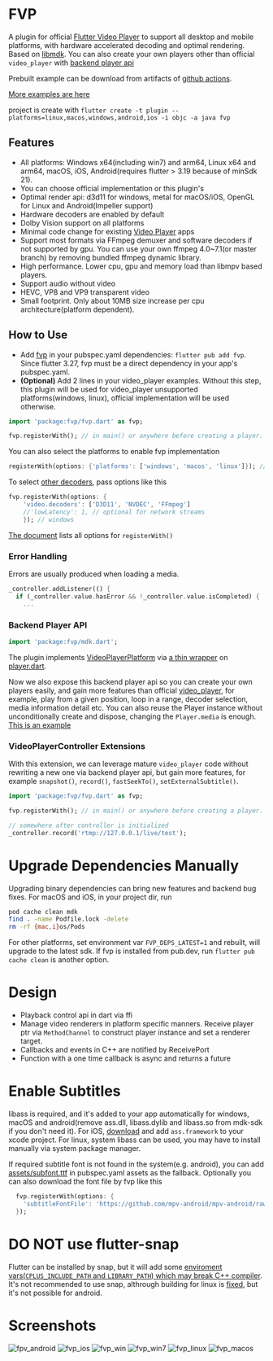 # FVP

A plugin for official [Flutter Video Player](https://pub.dev/packages/video_player) to support all desktop and mobile platforms, with hardware accelerated decoding and optimal rendering. Based on [libmdk](https://github.com/wang-bin/mdk-sdk). You can also create your own players other than official `video_player` with [backend player api](#backend-player-api)

Prebuilt example can be download from artifacts of [github actions](https://github.com/wang-bin/fvp/actions).

[More examples are here](https://github.com/wang-bin/mdk-examples/tree/master/flutter)

project is create with `flutter create -t plugin --platforms=linux,macos,windows,android,ios -i objc -a java fvp`

## Features
- All platforms: Windows x64(including win7) and arm64, Linux x64 and arm64, macOS, iOS, Android(requires flutter > 3.19 because of minSdk 21).
- You can choose official implementation or this plugin's
- Optimal render api: d3d11 for windows, metal for macOS/iOS, OpenGL for Linux and Android(Impeller support)
- Hardware decoders are enabled by default
- Dolby Vision support on all platforms
- Minimal code change for existing [Video Player](https://pub.dev/packages/video_player) apps
- Support most formats via FFmpeg demuxer and software decoders if not supported by gpu. You can use your own ffmpeg 4.0~7.1(or master branch) by removing bundled ffmpeg dynamic library.
- High performance. Lower cpu, gpu and memory load than libmpv based players.
- Support audio without video
- HEVC, VP8 and VP9 transparent video
- Small footprint. Only about 10MB size increase per cpu architecture(platform dependent).


## How to Use

- Add [fvp](https://pub.dev/packages/fvp) in your pubspec.yaml dependencies: `flutter pub add fvp`. Since flutter 3.27, fvp must be a direct dependency in your app's pubspec.yaml.
- **(Optional)** Add 2 lines in your video_player examples. Without this step, this plugin will be used for video_player unsupported platforms(windows, linux), official implementation will be used otherwise.

```dart
import 'package:fvp/fvp.dart' as fvp;

fvp.registerWith(); // in main() or anywhere before creating a player. use fvp for all platforms.
```

You can also select the platforms to enable fvp implementation

```dart
registerWith(options: {'platforms': ['windows', 'macos', 'linux']}); // only these platforms will use this plugin implementation
```

To select [other decoders](https://github.com/wang-bin/mdk-sdk/wiki/Decoders), pass options like this
```dart
fvp.registerWith(options: {
    'video.decoders': ['D3D11', 'NVDEC', 'FFmpeg']
    //'lowLatency': 1, // optional for network streams
    }); // windows
```

[The document](https://pub.dev/documentation/fvp/latest/fvp/registerWith.html) lists all options for `registerWith()`

### Error Handling
Errors are usually produced when loading a media.
```dart
_controller.addListener(() {
  if (_controller.value.hasError && !_controller.value.isCompleted) {
    ...
```

### Backend Player API

```dart
import 'package:fvp/mdk.dart';
```

The plugin implements [VideoPlayerPlatform](https://pub.dev/packages/video_player_platform_interface) via [a thin wrapper](https://github.com/wang-bin/fvp/blob/master/lib/video_player_mdk.dart) on [player.dart](https://github.com/wang-bin/fvp/blob/master/lib/src/player.dart).

Now we also expose this backend player api so you can create your own players easily, and gain more features than official [video_player](https://pub.dev/packages/video_player), for example, play from a given position, loop in a range, decoder selection, media information detail etc. You can also reuse the Player instance without unconditionally create and dispose, changing the `Player.media` is enough.
[This is an example](https://github.com/wang-bin/mdk-examples/blob/master/flutter/simple/lib/multi_textures.dart)

### VideoPlayerController Extensions

With this extension, we can leverage mature `video_player` code without rewriting a new one via backend player api, but gain more features, for example `snapshot()`, `record()`, `fastSeekTo()`, `setExternalSubtitle()`.


```dart
import 'package:fvp/fvp.dart' as fvp;

fvp.registerWith(); // in main() or anywhere before creating a player. use fvp for all platforms.

// somewhere after controller is initialized
_controller.record('rtmp://127.0.0.1/live/test');
```

# Upgrade Dependencies Manually
Upgrading binary dependencies can bring new features and backend bug fixes. For macOS and iOS, in your project dir, run
```bash
pod cache clean mdk
find . -name Podfile.lock -delete
rm -rf {mac,i}os/Pods
```

For other platforms, set environment var `FVP_DEPS_LATEST=1` and rebuilt, will upgrade to the latest sdk. If fvp is installed from pub.dev, run `flutter pub cache clean` is another option.


# Design
- Playback control api in dart via ffi
- Manage video renderers in platform specific manners. Receive player ptr via `MethodChannel` to construct player instance and set a renderer target.
- Callbacks and events in C++ are notified by ReceivePort
- Function with a one time callback is async and returns a future


# Enable Subtitles

libass is required, and it's added to your app automatically for windows, macOS and android(remove ass.dll, libass.dylib and libass.so from mdk-sdk if you don't need it). For iOS, [download](https://sourceforge.net/projects/mdk-sdk/files/deps/dep.7z/download) and add `ass.framework` to your xcode project. For linux, system libass can be used, you may have to install manually via system package manager.

If required subtitle font is not found in the system(e.g. android), you can add [assets/subfont.ttf](https://github.com/mpv-android/mpv-android/raw/master/app/src/main/assets/subfont.ttf) in pubspec.yaml assets as the fallback. Optionally you can also download the font file by fvp like this
```dart
  fvp.registerWith(options: {
    'subtitleFontFile': 'https://github.com/mpv-android/mpv-android/raw/master/app/src/main/assets/subfont.ttf'
  });
```

# DO NOT use flutter-snap
Flutter can be installed by snap, but it will add some [enviroment vars(`CPLUS_INCLUDE_PATH` and `LIBRARY_PATH`) which may break C++ compiler](https://github.com/canonical/flutter-snap/blob/main/env.sh#L15-L18). It's not recommended to use snap, althrough building for linux is [fixed](https://github.com/wang-bin/fvp/commit/567c68270ba16b95b1198ae58850707ae4ad7b22), but it's not possible for android.

# Screenshots
![fpv_android](https://user-images.githubusercontent.com/785206/248862591-40f458e5-d7ca-4513-b709-b056deaaf421.jpeg)
![fvp_ios](https://user-images.githubusercontent.com/785206/250348936-e5e1fb14-9c81-4652-8f53-37e8d64195a3.jpg)
![fvp_win](https://user-images.githubusercontent.com/785206/248859525-920bdd51-6947-4a00-87b4-9c1a21a68d51.jpeg)
![fvp_win7](https://user-images.githubusercontent.com/785206/266754957-883d05c9-a057-4c1c-b824-0dc385a13f78.jpg)
![fvp_linux](https://user-images.githubusercontent.com/785206/248859533-ce2ad50b-2ead-43bb-bf25-6e2575c5ebe1.jpeg)
![fvp_macos](https://user-images.githubusercontent.com/785206/248859538-71de39a4-c5f0-4c8f-9920-d7dfc6cd0d9a.jpg)